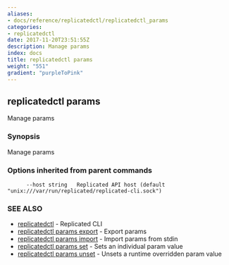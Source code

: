 ```yaml
---
aliases:
- docs/reference/replicatedctl/replicatedctl_params
categories:
- replicatedctl
date: 2017-11-20T23:51:55Z
description: Manage params
index: docs
title: replicatedctl params
weight: "551"
gradient: "purpleToPink"
---
```


## replicatedctl params

Manage params

### Synopsis


Manage params

### Options inherited from parent commands

```
      --host string   Replicated API host (default "unix:///var/run/replicated/replicated-cli.sock")
```

### SEE ALSO
* [replicatedctl](/api/replicatedctl/)	 - Replicated CLI
* [replicatedctl params export](/api/replicatedctl/replicatedctl_params_export/)	 - Export params
* [replicatedctl params import](/api/replicatedctl/replicatedctl_params_import/)	 - Import params from stdin
* [replicatedctl params set](/api/replicatedctl/replicatedctl_params_set/)	 - Sets an individual param value
* [replicatedctl params unset](/api/replicatedctl/replicatedctl_params_unset/)	 - Unsets a runtime overridden param value

